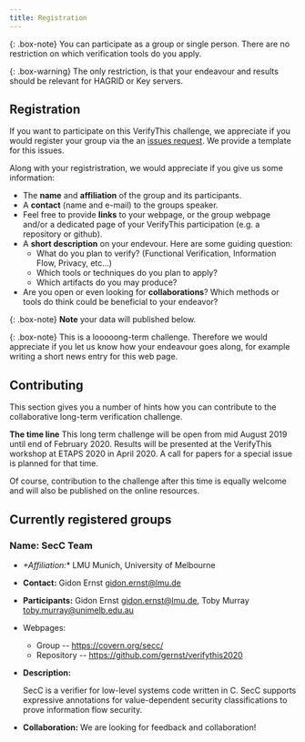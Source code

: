```yaml
---
title: Registration
---
```


{: .box-note} 
You can participate as a group or single person. There are no restriction on
which verification tools do you apply. 

{: .box-warning}
The only restriction, is that your endeavour and results should be relevant 
for HAGRID or Key servers.

## Registration 

If you want to participate on this VerifyThis challenge, we appreciate if you
would register your group via the an [issues
request](https://github.com/verifythis/verifythis.github.io/issues/new?template=registration.md).
We provide a template for this issues.

Along with your registristration, we would appreciate if you give us some information: 

* The **name** and **affiliation** of the group and its participants. 
* A **contact** (name and e-mail) to the groups speaker.
* Feel free to provide **links** to your webpage, or the group webpage and/or 
  a dedicated page of your VerifyThis participation (e.g. a repository or github).
* A **short description** on your endevour. 
  Here are some guiding question: 
  * What do you plan to verify? (Functional Verification, Information Flow, Privacy, etc...)
  * Which tools or techniques do you plan to apply?
  * Which artifacts do you may produce?
* Are you open or even looking for **collaborations**? Which methods or tools do
  think could be beneficial to your endeavor?

{: .box-note}
**Note** your data will published below. 

{: .box-note}
This is a looooong-term challenge. Therefore we would appreciate if you let us
know how your endeavour goes along, for example writing a short news entry for
this web page.

## Contributing

This section gives you a number of hints how you can contribute to the
collaborative long-term verification challenge.

**The time line** This long term challenge will be open from mid August 2019
until end of February 2020. Results will be presented at the VerifyThis workshop
at ETAPS 2020 in April 2020. A call for papers for a special issue is planned
for that time.

Of course, contribution to the challenge after this time is equally
welcome and will also be published on the online resources.



## Currently registered groups

### Name: SecC Team

* *+Affiliation:** LMU Munich, University of Melbourne
* **Contact:** Gidon Ernst gidon.ernst@lmu.de
* **Participants:** Gidon Ernst gidon.ernst@lmu.de, Toby Murray toby.murray@unimelb.edu.au

* Webpages:
  - Group -- https://covern.org/secc/
  - Repository -- https://github.com/gernst/verifythis2020

* **Description:**

  SecC is a verifier for low-level systems code written in C. SecC supports
  expressive annotations for value-dependent security classifications to prove
  information flow security.

* **Collaboration:** We are looking for feedback and collaboration!

